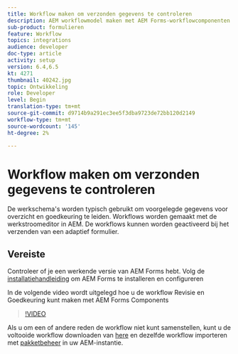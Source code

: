 ```yaml
---
title: Workflow maken om verzonden gegevens te controleren
description: AEM workflowmodel maken met AEM Forms-workflowcomponenten om verzonden gegevens te controleren.
sub-product: formulieren
feature: Workflow
topics: integrations
audience: developer
doc-type: article
activity: setup
version: 6.4,6.5
kt: 4271
thumbnail: 40242.jpg
topic: Ontwikkeling
role: Developer
level: Begin
translation-type: tm+mt
source-git-commit: d9714b9a291ec3ee5f3dba9723de72bb120d2149
workflow-type: tm+mt
source-wordcount: '145'
ht-degree: 2%

---
```



# Workflow maken om verzonden gegevens te controleren

De werkschema&#39;s worden typisch gebruikt om voorgelegde gegevens voor overzicht en goedkeuring te leiden. Workflows worden gemaakt met de werkstroomeditor in AEM. De workflows kunnen worden geactiveerd bij het verzenden van een adaptief formulier.

## Vereiste

Controleer of je een werkende versie van AEM Forms hebt. Volg de [installatiehandleiding](https://docs.adobe.com/content/help/en/experience-manager-65/forms/install-aem-forms/osgi-installation/installing-configuring-aem-forms-osgi.html) om AEM Forms te installeren en configureren

In de volgende video wordt uitgelegd hoe u de workflow Revisie en Goedkeuring kunt maken met AEM Forms Components
>[!VIDEO](https://video.tv.adobe.com/v/40242/?quality=9&learn=on)


Als u om een of andere reden de workflow niet kunt samenstellen, kunt u de voltooide workflow downloaden van [here](assets/review-submitted-data-workflow.zip) en dezelfde workflow importeren met [pakketbeheer](http://localhost:4502/crx/packmgr/index.jsp) in uw AEM-instantie.



